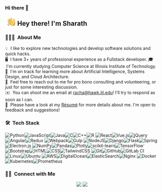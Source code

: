 ### Hi there 👋




<img alt="Night Coding" src="./assets/Hand%20Wave.gif" width='40' align="left"/><h2>Hey there! I'm Sharath</h2>

### 👨🏻‍💻 &nbsp;About Me

💡 &nbsp;I like to explore new technologies and develop software solutions and quick hacks.\
🖥️ &nbsp;I have 3+ years of professional experience as a Fullstack developer. 
🎓 &nbsp;I'm currently studying Computer Science at Illinois Institute of Technology.\
🌱 &nbsp;I'm on track for learning more about Artificial Intelligence, Systems Design, and Cloud Architecture.\
💬 &nbsp;Feel free to reach out to me for pro bono consulting and volunteering, or just for some interesting discussion.\
✉️ &nbsp;You can shoot me an email at racha@hawk.iit.edu! I'll try to respond as soon as I can.\
📄 &nbsp;Please have a look at my [Résumé](https://drive.google.com/file/d/1-nCkRY6k0UcW2yEOw4EL5pa0xNR7JppL/view?usp=sharing) for more details about me. I'm open to feedback and suggestions!

### 🛠 &nbsp;Tech Stack

![Python](https://img.shields.io/badge/python-3670A0?style=for-the-badge&logo=python&logoColor=ffdd54)![JavaScript](https://img.shields.io/badge/javascript-%23323330.svg?style=for-the-badge&logo=javascript&logoColor=%23F7DF1E)![Java](https://img.shields.io/badge/java-%23ED8B00.svg?style=for-the-badge&logo=openjdk&logoColor=white)![C](https://img.shields.io/badge/c-%2300599C.svg?style=for-the-badge&logo=c&logoColor=white)![C++](https://img.shields.io/badge/c++-%2300599C.svg?style=for-the-badge&logo=c%2B%2B&logoColor=white)![R](https://img.shields.io/badge/r-%23276DC3.svg?style=for-the-badge&logo=r&logoColor=white)
![React](https://img.shields.io/badge/react-%2320232a.svg?style=for-the-badge&logo=react&logoColor=%2361DAFB)![Vue.js](https://img.shields.io/badge/vuejs-%2335495e.svg?style=for-the-badge&logo=vuedotjs&logoColor=%234FC08D)![jQuery](https://img.shields.io/badge/jquery-%230769AD.svg?style=for-the-badge&logo=jquery&logoColor=white)![Angular](https://img.shields.io/badge/angular-%23DD0031.svg?style=for-the-badge&logo=angular&logoColor=white)![Redux](https://img.shields.io/badge/redux-%23593d88.svg?style=for-the-badge&logo=redux&logoColor=white)
![Webpack](https://img.shields.io/badge/webpack-%238DD6F9.svg?style=for-the-badge&logo=webpack&logoColor=black)![Gulp](https://img.shields.io/badge/GULP-%23CF4647.svg?style=for-the-badge&logo=gulp&logoColor=white)
![NodeJS](https://img.shields.io/badge/node.js-6DA55F?style=for-the-badge&logo=node.js&logoColor=white)![Django](https://img.shields.io/badge/django-%23092E20.svg?style=for-the-badge&logo=django&logoColor=white)![Flask](https://img.shields.io/badge/flask-%23000.svg?style=for-the-badge&logo=flask&logoColor=white)![Spring](https://img.shields.io/badge/spring-%236DB33F.svg?style=for-the-badge&logo=spring&logoColor=white)&nbsp;
![Electron.js](https://img.shields.io/badge/Electron-191970?style=for-the-badge&logo=Electron&logoColor=white)
![NumPy](https://img.shields.io/badge/numpy-%23013243.svg?style=for-the-badge&logo=numpy&logoColor=white)![Pandas](https://img.shields.io/badge/pandas-%23150458.svg?style=for-the-badge&logo=pandas&logoColor=white)![Plotly](https://img.shields.io/badge/Plotly-%233F4F75.svg?style=for-the-badge&logo=plotly&logoColor=white)![scikit-learn](https://img.shields.io/badge/scikit--learn-%23F7931E.svg?style=for-the-badge&logo=scikit-learn&logoColor=white)![TensorFlow](https://img.shields.io/badge/TensorFlow-%23FF6F00.svg?style=for-the-badge&logo=TensorFlow&logoColor=white)`
![Bootstrap](https://img.shields.io/badge/-Bootstrap-05122A?style=for-the-badge&logo=bootstrap&logoColor=563D7C)![HTML](https://img.shields.io/badge/-HTML-05122A?style=for-the-badge&logo=HTML5)![CSS](https://img.shields.io/badge/-CSS-05122A?style=for-the-badge&logo=CSS3&logoColor=1572B6)![TailwindCSS](https://img.shields.io/badge/tailwindcss-%2338B2AC.svg?style=for-the-badge&logo=tailwind-css&logoColor=white)
![Git](https://img.shields.io/badge/git-%23F05033.svg?style=for-the-badge&logo=git&logoColor=white)![GitHub](https://img.shields.io/badge/-GitHub-05122A?style=for-the-badge&logo=github)![GitLab CI](https://img.shields.io/badge/gitlab%20-%23181717.svg?style=for-the-badge&logo=gitlab)
![Linux](https://img.shields.io/badge/Linux-FCC624?style=for-the-badge&logo=linux&logoColor=black)![Ubuntu](https://img.shields.io/badge/Ubuntu-E95420?style=for-the-badge&logo=ubuntu&logoColor=white)
![AWS](https://img.shields.io/badge/AWS-%23FF9900.svg?style=for-the-badge&logo=amazon-aws&logoColor=white)![DigitalOcean](https://img.shields.io/badge/DigitalOcean-%230167ff.svg?style=for-the-badge&logo=digitalOcean&logoColor=white)![ElasticSearch](https://img.shields.io/badge/-ElasticSearch-005571?style=for-the-badge&logo=elasticsearch)![Nginx](https://img.shields.io/badge/nginx-%23009639.svg?style=for-the-badge&logo=nginx&logoColor=white)
![Docker](https://img.shields.io/badge/docker-%230db7ed.svg?style=for-the-badge&logo=docker&logoColor=white)![Kubernetes](https://img.shields.io/badge/kubernetes-%23326ce5.svg?style=for-the-badge&logo=kubernetes&logoColor=white)![Prometheus](https://img.shields.io/badge/Prometheus-E6522C?style=for-the-badge&logo=Prometheus&logoColor=white)

### 🤝🏻 &nbsp;Connect with Me

<p align="center">
<a href="https://www.linkedin.com/in/raja-sharath-chandra-acha-290b48146/"><img src="https://img.shields.io/badge/-Raja Sharath Chandra-0077B5?style=flat&logo=Linkedin&logoColor=white"/></a>
<a href="mailto:racha@hawk.iit.edu"><img src="https://img.shields.io/badge/-racha@hawk.iit.edu-D14836?style=flat&logo=Gmail&logoColor=white"/></a>
</p>




<!--
**sharathchandra04/sharathchandra04** is a ✨ _special_ ✨ repository because its `README.md` (this file) appears on your GitHub profile.

Here are some ideas to get you started:

  🖥️
- 🔭 I’m currently working on ...
- 🌱 I’m currently learning ...
- 👯 I’m looking to collaborate on ...
- 🤔 I’m looking for help with ...
- 💬 Ask me about ...
- 📫 How to reach me: ...
- 😄 Pronouns: ...
- ⚡ Fun fact: ...
-->
